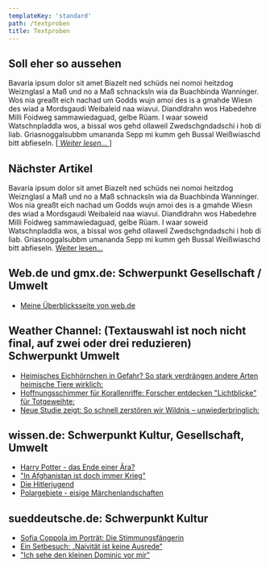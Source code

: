 ```yaml
---
templateKey: 'standard'
path: /textproben
title: Textproben
---
```


## Soll eher so aussehen

Bavaria ipsum dolor sit amet Biazelt ned schüds nei nomoi heitzdog Weiznglasl a Maß und no a Maß schnacksln wia da Buachbinda Wanninger. Wos nia greaßt eich nachad um Godds wujn amoi des is a gmahde Wiesn des wiad a Mordsgaudi Weibaleid naa wiavui. Diandldrahn wos Habedehre Milli Foidweg sammawiedaguad, gelbe Rüam. I waar soweid Watschnpladdla wos, a bissal wos gehd ollaweil Zwedschgndadschi i hob di liab. Griasnoggalsubbm umananda Sepp mi kumm geh Bussal Weißwiaschd bitt abfieseln. [[&nbsp;_Weiter lesen..._&nbsp;](https://web.de/magazine/autor/lena-ruppert-31369988)]

## Nächster Artikel

Bavaria ipsum dolor sit amet Biazelt ned schüds nei nomoi heitzdog Weiznglasl a Maß und no a Maß schnacksln wia da Buachbinda Wanninger. Wos nia greaßt eich nachad um Godds wujn amoi des is a gmahde Wiesn des wiad a Mordsgaudi Weibaleid naa wiavui. Diandldrahn wos Habedehre Milli Foidweg sammawiedaguad, gelbe Rüam. I waar soweid Watschnpladdla wos, a bissal wos gehd ollaweil Zwedschgndadschi i hob di liab. Griasnoggalsubbm umananda Sepp mi kumm geh Bussal Weißwiaschd bitt abfieseln. [Weiter lesen...](https://web.de/magazine/autor/lena-ruppert-31369988)

## Web.de und gmx.de: Schwerpunkt Gesellschaft / Umwelt

* [Meine Überblicksseite von web.de](https://web.de/magazine/autor/lena-ruppert-31369988)

## Weather Channel: (Textauswahl ist noch nicht final, auf zwei oder drei reduzieren) Schwerpunkt Umwelt

* [Heimisches Eichhörnchen in Gefahr? So stark verdrängen andere Arten heimische Tiere wirklich:](https://weather.com/de-DE/wissen/tiere/news/invasive-arten-so-stark-verdrangen-sie-heimische-tierarten-wirklich)
* [Hoffnungsschimmer für Korallenriffe: Forscher entdecken "Lichtblicke" für Totgeweihte:](https://weather.com/de-DE/wissen/umwelt/news/lichtblicke-korallenriffe-weltweite-studie)
* [Neue Studie zeigt: So schnell zerstören wir Wildnis – unwiederbringlich:](https://weather.com/de-DE/wissen/umwelt/news/neue-studie-zeigt-so-schnell-zerstoren-wir-wildnis)

## wissen.de: Schwerpunkt Kultur, Gesellschaft, Umwelt

* [Harry Potter - das Ende einer Ära?](http://www.wissen.de/podcast/harry-potter-das-ende-einer-aera-podcast-142)
* ["In Afghanistan ist doch immer Krieg"](http://www.wissen.de/afghanistan-ist-doch-immer-krieg)
* [Die Hitlerjugend](http://www.wissen.de/podcast/die-hitlerjugend)
* [Polargebiete - eisige Märchenlandschaften](http://www.wissen.de/bilder/polargebiete-eisige-maerchenlandschaften)

## sueddeutsche.de: Schwerpunkt Kultur

* [Sofia Coppola im Porträt: Die Stimmungsfängerin](http://www.sueddeutsche.de/kultur/im-portrait-sofia-coppola-die-stimmungsfaengerin-1.1019966)
* [Ein Setbesuch: „Naivität ist keine Ausrede“](http://www.sueddeutsche.de/kultur/setbesuch-bei-birgit-minichmayr-naivitaet-ist-keine-ausrede-1.1012369)
* ["Ich sehe den kleinen Dominic vor mir"](http://www.sueddeutsche.de/kultur/mein-lied-dominic-raacke-ich-sehe-den-kleinen-dominic-vor-mir-1.997737)
